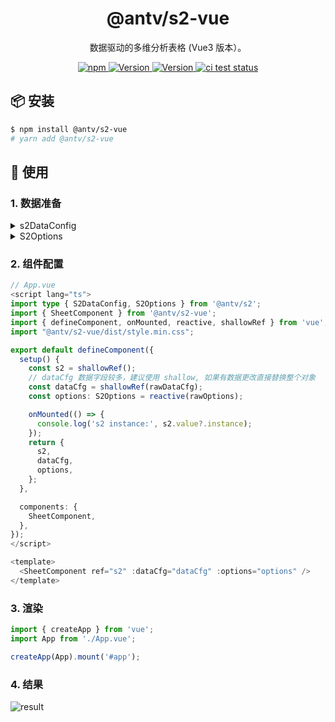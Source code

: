 <h1 align="center">@antv/s2-vue</h1>

<div align="center">

数据驱动的多维分析表格 (Vue3 版本）。

<p>
 <a href="https://www.npmjs.com/package/@antv/s2-vue" title="npm">
    <img src="https://img.shields.io/npm/dm/@antv/s2-vue.svg" alt="npm"/>
  </a>
  <a href="https://www.npmjs.com/package/@antv/s2-vue" target="_blank">
    <img alt="Version" src="https://img.shields.io/npm/v/@antv/s2-vue/latest.svg" alt="latest version">
  </a>
  <a href="https://www.npmjs.com/package/@antv/s2-vue" target="_blank">
    <img alt="Version" src="https://img.shields.io/npm/v/@antv/s2-vue/beta.svg" alt="beta version">
  </a>
   <a href="https://github.com/antvis/S2/actions/workflows/test.yml" target="_blank">
    <img src="https://github.com/antvis/S2/actions/workflows/test.yml/badge.svg" alt="ci test status"/>
  </a>
</p>

</div>

## 📦 安装

```bash
$ npm install @antv/s2-vue
# yarn add @antv/s2-vue
```

## 🔨 使用

### 1. 数据准备

<details>
  <summary>s2DataConfig</summary>

```ts
const s2DataConfig = {
  fields: {
    rows: ['province', 'city'],
    columns: ['type', 'sub_type'],
    values: ['number'],
  },
  meta: [
    {
      field: 'number',
      name: '数量',
    },
    {
      field: 'province',
      name: '省份',
    },
    {
      field: 'city',
      name: '城市',
    },
    {
      field: 'type',
      name: '类别',
    },
    {
      field: 'sub_type',
      name: '子类别',
    },
  ],
  data: [
    {
      number: 7789,
      province: '浙江省',
      city: '杭州市',
      type: '家具',
      sub_type: '桌子',
    },
    {
      number: 2367,
      province: '浙江省',
      city: '绍兴市',
      type: '家具',
      sub_type: '桌子',
    },
    {
      number: 3877,
      province: '浙江省',
      city: '宁波市',
      type: '家具',
      sub_type: '桌子',
    },
    {
      number: 4342,
      province: '浙江省',
      city: '舟山市',
      type: '家具',
      sub_type: '桌子',
    },
    {
      number: 5343,
      province: '浙江省',
      city: '杭州市',
      type: '家具',
      sub_type: '沙发',
    },
    {
      number: 632,
      province: '浙江省',
      city: '绍兴市',
      type: '家具',
      sub_type: '沙发',
    },
    {
      number: 7234,
      province: '浙江省',
      city: '宁波市',
      type: '家具',
      sub_type: '沙发',
    },
    {
      number: 834,
      province: '浙江省',
      city: '舟山市',
      type: '家具',
      sub_type: '沙发',
    },
    {
      number: 945,
      province: '浙江省',
      city: '杭州市',
      type: '办公用品',
      sub_type: '笔',
    },
    {
      number: 1304,
      province: '浙江省',
      city: '绍兴市',
      type: '办公用品',
      sub_type: '笔',
    },
    {
      number: 1145,
      province: '浙江省',
      city: '宁波市',
      type: '办公用品',
      sub_type: '笔',
    },
    {
      number: 1432,
      province: '浙江省',
      city: '舟山市',
      type: '办公用品',
      sub_type: '笔',
    },
    {
      number: 1343,
      province: '浙江省',
      city: '杭州市',
      type: '办公用品',
      sub_type: '纸张',
    },
    {
      number: 1354,
      province: '浙江省',
      city: '绍兴市',
      type: '办公用品',
      sub_type: '纸张',
    },
    {
      number: 1523,
      province: '浙江省',
      city: '宁波市',
      type: '办公用品',
      sub_type: '纸张',
    },
    {
      number: 1634,
      province: '浙江省',
      city: '舟山市',
      type: '办公用品',
      sub_type: '纸张',
    },
    {
      number: 1723,
      province: '四川省',
      city: '成都市',
      type: '家具',
      sub_type: '桌子',
    },
    {
      number: 1822,
      province: '四川省',
      city: '绵阳市',
      type: '家具',
      sub_type: '桌子',
    },
    {
      number: 1943,
      province: '四川省',
      city: '南充市',
      type: '家具',
      sub_type: '桌子',
    },
    {
      number: 2330,
      province: '四川省',
      city: '乐山市',
      type: '家具',
      sub_type: '桌子',
    },
    {
      number: 2451,
      province: '四川省',
      city: '成都市',
      type: '家具',
      sub_type: '沙发',
    },
    {
      number: 2244,
      province: '四川省',
      city: '绵阳市',
      type: '家具',
      sub_type: '沙发',
    },
    {
      number: 2333,
      province: '四川省',
      city: '南充市',
      type: '家具',
      sub_type: '沙发',
    },
    {
      number: 2445,
      province: '四川省',
      city: '乐山市',
      type: '家具',
      sub_type: '沙发',
    },
    {
      number: 2335,
      province: '四川省',
      city: '成都市',
      type: '办公用品',
      sub_type: '笔',
    },
    {
      number: 245,
      province: '四川省',
      city: '绵阳市',
      type: '办公用品',
      sub_type: '笔',
    },
    {
      number: 2457,
      province: '四川省',
      city: '南充市',
      type: '办公用品',
      sub_type: '笔',
    },
    {
      number: 2458,
      province: '四川省',
      city: '乐山市',
      type: '办公用品',
      sub_type: '笔',
    },
    {
      number: 4004,
      province: '四川省',
      city: '成都市',
      type: '办公用品',
      sub_type: '纸张',
    },
    {
      number: 3077,
      province: '四川省',
      city: '绵阳市',
      type: '办公用品',
      sub_type: '纸张',
    },
    {
      number: 3551,
      province: '四川省',
      city: '南充市',
      type: '办公用品',
      sub_type: '纸张',
    },
    {
      number: 352,
      province: '四川省',
      city: '乐山市',
      type: '办公用品',
      sub_type: '纸张',
    },
  ],
};
```

</details>

<details>
  <summary>S2Options</summary>

```ts
const rawOptions: S2Options = {
  width: 600,
  height: 480,
};
```

</details>

### 2. 组件配置

```ts
// App.vue
<script lang="ts">
import type { S2DataConfig, S2Options } from '@antv/s2';
import { SheetComponent } from '@antv/s2-vue';
import { defineComponent, onMounted, reactive, shallowRef } from 'vue';
import "@antv/s2-vue/dist/style.min.css";

export default defineComponent({
  setup() {
    const s2 = shallowRef();
    // dataCfg 数据字段较多，建议使用 shallow, 如果有数据更改直接替换整个对象
    const dataCfg = shallowRef(rawDataCfg);
    const options: S2Options = reactive(rawOptions);

    onMounted(() => {
      console.log('s2 instance:', s2.value?.instance);
    });
    return {
      s2,
      dataCfg,
      options,
    };
  },

  components: {
    SheetComponent,
  },
});
</script>

<template>
  <SheetComponent ref="s2" :dataCfg="dataCfg" :options="options" />
</template>
```

### 3. 渲染

```ts
import { createApp } from 'vue';
import App from './App.vue';

createApp(App).mount('#app');

```

### 4. 结果

![result](https://gw.alipayobjects.com/zos/antfincdn/rf1gPzsFQ/2e3f09f1-6f94-4981-91d4-8c7a770574be.png)
